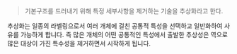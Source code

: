 
> 기본구조를 드러내기 위해 특정 세부사항을 제거하는 기술을 추상화라고 한다.

추상화는 일종의 라벨링으로서 여러 개체에 걸친 공통적 특성을 선택하고 일반화하여 사유를 가능하게 합니다. 즉 많은 개체의 어떤 공통적인 특성에서 출발한 추상성은 역으로 많은 대상이 가진 특수성을 제거하면서 시작하게 됩니다.